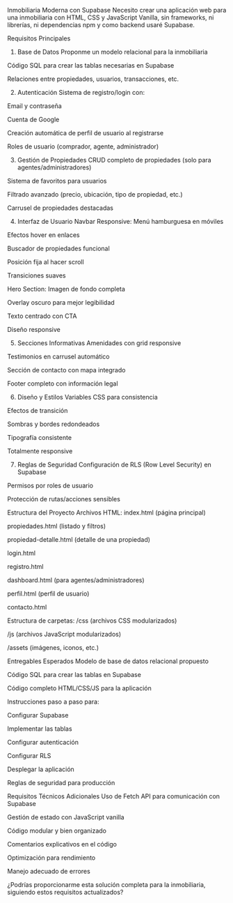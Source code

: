 Inmobiliaria Moderna con Supabase
Necesito crear una aplicación web para una inmobiliaria con HTML, CSS y JavaScript Vanilla, sin frameworks, ni librerías, ni dependencias npm y como backend usaré Supabase.

Requisitos Principales
1. Base de Datos
Proponme un modelo relacional para la inmobiliaria

Código SQL para crear las tablas necesarias en Supabase

Relaciones entre propiedades, usuarios, transacciones, etc.

2. Autenticación
Sistema de registro/login con:

Email y contraseña

Cuenta de Google

Creación automática de perfil de usuario al registrarse

Roles de usuario (comprador, agente, administrador)

3. Gestión de Propiedades
CRUD completo de propiedades (solo para agentes/administradores)

Sistema de favoritos para usuarios

Filtrado avanzado (precio, ubicación, tipo de propiedad, etc.)

Carrusel de propiedades destacadas

4. Interfaz de Usuario
Navbar Responsive:
Menú hamburguesa en móviles

Efectos hover en enlaces

Buscador de propiedades funcional

Posición fija al hacer scroll

Transiciones suaves

Hero Section:
Imagen de fondo completa

Overlay oscuro para mejor legibilidad

Texto centrado con CTA

Diseño responsive

5. Secciones Informativas
Amenidades con grid responsive

Testimonios en carrusel automático

Sección de contacto con mapa integrado

Footer completo con información legal

6. Diseño y Estilos
Variables CSS para consistencia

Efectos de transición

Sombras y bordes redondeados

Tipografía consistente

Totalmente responsive

7. Reglas de Seguridad
Configuración de RLS (Row Level Security) en Supabase

Permisos por roles de usuario

Protección de rutas/acciones sensibles

Estructura del Proyecto
Archivos HTML:
index.html (página principal)

propiedades.html (listado y filtros)

propiedad-detalle.html (detalle de una propiedad)

login.html

registro.html

dashboard.html (para agentes/administradores)

perfil.html (perfil de usuario)

contacto.html

Estructura de carpetas:
/css (archivos CSS modularizados)

/js (archivos JavaScript modularizados)

/assets (imágenes, iconos, etc.)

Entregables Esperados
Modelo de base de datos relacional propuesto

Código SQL para crear las tablas en Supabase

Código completo HTML/CSS/JS para la aplicación

Instrucciones paso a paso para:

Configurar Supabase

Implementar las tablas

Configurar autenticación

Configurar RLS

Desplegar la aplicación

Reglas de seguridad para producción

Requisitos Técnicos Adicionales
Uso de Fetch API para comunicación con Supabase

Gestión de estado con JavaScript vanilla

Código modular y bien organizado

Comentarios explicativos en el código

Optimización para rendimiento

Manejo adecuado de errores

¿Podrías proporcionarme esta solución completa para la inmobiliaria, siguiendo estos requisitos actualizados?